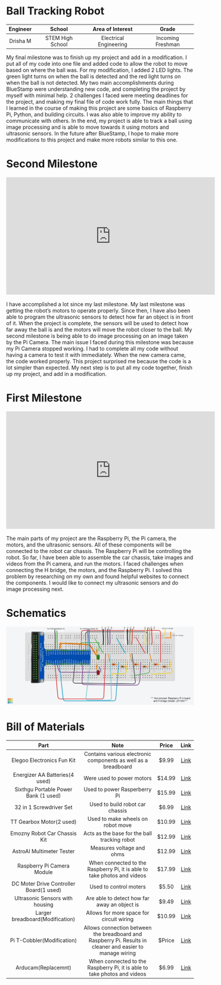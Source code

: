 # Ball Tracking Robot 
<!--- 
Replace this text with a brief description (2-3 sentences) of your project. This description should draw the reader in and make them interested in what you've built. You can include what the biggest challenges, takeaways, and triumphs from completing the project were. As you complete your portfolio, remember your audience is less familiar than you are with all that your project entails!
 --->
| **Engineer** | **School** | **Area of Interest** | **Grade** |
|:--:|:--:|:--:|:--:|
| Drisha M | STEM High School | Electrical Engineering | Incoming Freshman

<!---**Replace the BlueStamp logo below with an image of yourself and your completed project. Follow the guide [here](https://tomcam.github.io/least-github-pages/adding-images-github-pages-site.html) if you need help.**--> 


  <!---
# Final Milestone
**Don't forget to replace the text below with the embedding for your milestone video. Go to Youtube, click Share -> Embed, and copy and paste the code to replace what's below.**
<iframe width="560" height="315" src="https://www.youtube.com/embed/F7M7imOVGug" title="YouTube video player" frameborder="0" allow="accelerometer; autoplay; clipboard-write; encrypted-media; gyroscope; picture-in-picture; web-share" allowfullscreen></iframe>
-->  
My final milestone was to finish up my project and add in a modification. I put all of my code into one file and added code to allow the robot to move based on where the ball was. For my modification, I added 2 LED lights. The green light turns on when the ball is detected and the red light turns on when the ball is not detected. My two main accomplishments during BlueStamp were understanding new code, and completing the project by myself with minimal help. 2 challenges I faced were meeting deadlines for the project, and making my final file of code work fully. The main things that I learned in the course of making this project are some basics of Raspberry Pi, Python, and building circuits. I was also able to improve my ability to communicate with others. In the end, my project is able to track a ball using image processing and is able to move towards it using motors and ultrasonic sensors. In the future after BlueStamp, I hope to make more modifications to this project and make more robots similar to this one.  


# Second Milestone
<iframe width="560" height="315" src="https://www.youtube.com/embed/swTvoJJFWII?si=a95VOgHi7y5n98KX" title="YouTube video player" frameborder="0" allow="accelerometer; autoplay; clipboard-write; encrypted-media; gyroscope; picture-in-picture; web-share" referrerpolicy="strict-origin-when-cross-origin" allowfullscreen></iframe>

I have accomplished a lot since my last milestone. My last milestone was getting the robot’s motors to operate properly. Since then, I have also been able to program the ultrasonic sensors to detect how far an object is in front of it. When the project is complete, the sensors will be used to detect how far away the ball is and the motors will move the robot closer to the ball. My second milestone is being able to do image processing on an image taken by the Pi Camera. The main issue I faced during this milestone was because my Pi Camera stopped working. I had to complete all my code without having a camera to test it with immediately. When the new camera came, the code worked properly. This project surprised me because the code is a lot simpler than expected. My next step is to put all my code together, finish up my project, and add in a modification. 


# First Milestone
<iframe width="560" height="315" src="https://www.youtube.com/embed/u2Y0N68iUdk?si=f_fSw-ynnUQXgp3q" title="YouTube video player" frameborder="0" allow="accelerometer; autoplay; clipboard-write; encrypted-media; gyroscope; picture-in-picture; web-share" referrerpolicy="strict-origin-when-cross-origin" allowfullscreen></iframe>

The main parts of my project are the Raspberry Pi, the Pi camera, the motors, and the ultrasonic sensors. All of these components will be connected to the robot car chassis. The Raspberry Pi will be controlling the robot. So far, I have been able to assemble the car chassis, take images and videos from the Pi camera, and run the motors. I faced challenges when connecting the H bridge, the motors, and the Raspberry Pi. I solved this problem by researching on my own and found helpful websites to connect the components. I would like to connect my ultrasonic sensors and do image processing next.  

 
# Schematics 
![Schematics](BlueStampSchematicsFINAL.jpg)
<!--- 
# Code
Here's where you'll put your code. The syntax below places it into a block of code. Follow the guide [here]([url](https://www.markdownguide.org/extended-syntax/)) to learn how to customize it to your project needs. 

```

```
---> 
# Bill of Materials

| **Part** | **Note** | **Price** | **Link** |
|:--:|:--:|:--:|:--:|
| Elegoo Electronics Fun Kit | Contains various electronic components as well as a breadboard| $9.99 | <a href="https://www.amazon.com/EL-CK-002-Electronic-Breadboard-Capacitor-Potentiometer/dp/B01ERP6WL4/ref=asc_df_B01ERP6WL4/?tag=hyprod-20&linkCode=df0&hvadid=693615855514&hvpos=&hvnetw=g&hvrand=9959102661946103538&hvpone=&hvptwo=&hvqmt=&hvdev=c&hvdvcmdl=&hvlocint=&hvlocphy=9052344&hvtargid=pla-562895947159&mcid=9cae1398299332c592e9e59d7108c20c&gad_source=1&th=1"> Link </a> |
| Energizer AA Batteries(4 used) | Were used to power motors | $14.99 | <a href="https://www.amazon.com/dp/B07TXNX6S2?maas=maas_adg_53DCFBEA673C1C0C7351881105D732BE_afap_abs&ref_=aa_maas&tag=maas&gad_source=1&gclid=CjwKCAjw1emzBhB8EiwAHwZZxZpMZYsEWIWfRSGnGvtqCww3F0k5mB03BIMeWqSbuTqQHCXBoDtkihoCsosQAvD_BwE&gclsrc=aw.ds&th=1"> Link </a> |
| Sixthgu Portable Power Bank (1 used)| Used to power Rasperberry Pi | $15.99 | <a href="https://www.amazon.com/SIXTHGU-Portable-Charger-Charging-Flashlight/dp/B0C7PHKKNK/ref=asc_df_B0C7PHKKNK/?tag=hyprod-20&linkCode=df0&hvadid=693712892611&hvpos=&hvnetw=g&hvrand=16665950822110873731&hvpone=&hvptwo=&hvqmt=&hvdev=c&hvdvcmdl=&hvlocint=&hvlocphy=9052344&hvtargid=pla-2204160034749&mcid=fa87eab63bd530549bbb5781886dab89&gad_source=1&th=1"> Link </a> |
| 32 in 1 Screwdriver Set | Used to build robot car chassis | $6.99 | <a href="https://www.amazon.com/Small-Screwdriver-Set-Mini-Magnetic/dp/B08RYXKJW9"> Link </a> |
| TT Gearbox Motor(2 used) | Used to make wheels on robot move | $10.99 | <a href="https://www.amazon.com/AEDIKO-Motor-Gearbox-200RPM-Ratio/dp/B09N6NXP4H/ref=asc_df_B09N6NXP4H/?tag=hyprod-20&linkCode=df0&hvadid=693399102390&hvpos=&hvnetw=g&hvrand=5299691174750967451&hvpone=&hvptwo=&hvqmt=&hvdev=c&hvdvcmdl=&hvlocint=&hvlocphy=9052344&hvtargid=pla-1637610743750&psc=1&mcid=bbadcc677add36f692ca69802ba37513&gad_source=1"> Link </a> |
| Emozny Robot Car Chassis Kit | Acts as the base for the ball tracking robot | $12.99 | <a href="https://www.amazon.com/Smart-Chassis-Motors-Encoder-Battery/dp/B01LXY7CM3/ref=asc_df_B01LXY7CM3/?tag=hyprod-20&linkCode=df0&hvadid=693448563566&hvpos=&hvnetw=g&hvrand=3650067821143406173&hvpone=&hvptwo=&hvqmt=&hvdev=c&hvdvcmdl=&hvlocint=&hvlocphy=9052344&hvtargid=pla-584495246069&psc=1&mcid=3f54405bf4d93ae384d78ef10f75b962&gad_source=1"> Link </a> |
| AstroAI Multimeter Tester | Measures voltage and ohms| $12.99 | <a href="https://www.amazon.com/AstroAI-Digital-Multimeter-Voltage-Tester/dp/B01ISAMUA6/ref=asc_df_B01ISAMUA6/?tag=hyprod-20&linkCode=df0&hvadid=693070740235&hvpos=&hvnetw=g&hvrand=14579879261594192980&hvpone=&hvptwo=&hvqmt=&hvdev=c&hvdvcmdl=&hvlocint=&hvlocphy=9052344&hvtargid=pla-379007186802&psc=1&mcid=e995faa2fd8a33b8811e7e950fb100e9&gad_source=1"> Link </a> |
| Raspberry Pi Camera Module | When connected to the Raspberry Pi, it is able to take photos and videos | $17.99 | <a href="https://www.amazon.com/Raspberry-Pi-Camera-Module-Megapixel/dp/B01ER2SKFS/ref=asc_df_B01ER2SKFS/?tag=hyprod-20&linkCode=df0&hvadid=693442483832&hvpos=&hvnetw=g&hvrand=12253194615247897850&hvpone=&hvptwo=&hvqmt=&hvdev=c&hvdvcmdl=&hvlocint=&hvlocphy=9052344&hvtargid=pla-406302832745&mcid=946fcdccb9973acc91f2c08c4c6490a9&gad_source=1&th=1"> Link </a> | 
| DC Moter Drive Controller Board(1 used) | Used to control moters | $5.50 | <a href="https://www.amazon.com/HiLetgo-H-bridge-Stepper-Controller-Arduino/dp/B00M0F243E/ref=sr_1_1?dib=eyJ2IjoiMSJ9.K2SjOJTkN5F85Zns_dU3YdjbUosjZIECiWiT2TWhi6hjwuuV0CxeHZQ5pN-1bhiA_NQpkxBlWe1YXbMRVKFSQYxOfmrTcQZvdeE5qXWKyTCTpuoUnjyj0Qt7WSxweMdrLOBgBzlwd4oqgdLiIEaDfFa5JhOoGGnn0KAMiSeHlxnmUSN14fmuKtWg7m3Y0qOXq0UUBlIAtwAKhiyJUqklXNEpxUoBix0yxv_KX-hqOQwb79PJ4x2iZ1tQh_BcJ8__ZxoFHJ5SkzmkE93LZmvuLrT6BANZfZEPVjrmz4j669w.dXG6iLoc8wOiuas-2XvFY_SOZJeHVZGdFR85eOcEdUw&dib_tag=se&hvadid=409940659656&hvdev=c&hvlocphy=9052344&hvnetw=g&hvqmt=e&hvrand=15791150144840405235&hvtargid=kwd-300973309866&hydadcr=24656_11410731&keywords=l9110s+motor+driver&qid=1719375172&sr=8-1"> Link </a> | 
| Ultrasonic Sensors with housing | Are able to detect how far away an object is | $9.49 | <a href="https://www.amazon.com/WWZMDiB-Ultrasonic-Sensor-Raspberry-HC-SR04/dp/B0C166NX3Z/ref=asc_df_B0C166NX3Z/?tag=hyprod-20&linkCode=df0&hvadid=693411594200&hvpos=&hvnetw=g&hvrand=15413222228880657023&hvpone=&hvptwo=&hvqmt=&hvdev=c&hvdvcmdl=&hvlocint=&hvlocphy=9052344&hvtargid=pla-2197607558769&psc=1&mcid=b102a4193abc323e86158bd5dd7608dd&gad_source=1"> Link </a> | 
| Larger breadboard(Modification) | Allows for more space for circuit wiring | $10.99 | <a href="https://www.amazon.com/830-Point-Solderless-Breadboard-Prototyping-Classroom/dp/B00B88630E/ref=sr_1_10?dib=eyJ2IjoiMSJ9.EDMNBYDSTjBv81G_g5_5U_5k7thC8K3WqEMostOvqDtsL6HmGhG8z0SyqJYdkjcnEznc8yZ5mrX9TgXTvEUCAuFkUNutt-n69IZd-cyvYCdw_UuWXqvuLPYjZy2324fgHFlKOVV4MbaxQOE_-Got2OXs7YZLQlB6Igpv2pAPli5oMJfrKxitEAkRaiJwrYMIyN3H6DvoSoa9R7lkXOHPCETjLd6bXe1vhdK_s3b54Cw.dNW1OA31YAmy5r_w-yW9R2hRAakgofdFBTPAMHK_fC4&dib_tag=se&hvadid=570570157661&hvdev=c&hvlocphy=9028763&hvnetw=g&hvqmt=e&hvrand=11015565406265513908&hvtargid=kwd-478051304141&hydadcr=13934_13379011&keywords=breadboards+amazon&qid=1719442731&sr=8-10"> Link </a> | 
| Pi T-Cobbler(Modification) | Allows connection between the breadboard and Raspberry Pi. Results in cleaner and easier to manage wiring | $Price | <a href="https://www.amazon.com/Adafruit-2028-Assembled-T-Cobbler-Plus/dp/B00OG4X0DK/ref=sr_1_fkmr0_1?crid=D4E29ACAL53G&dib=eyJ2IjoiMSJ9.rtXqZ75RlcNotNKyBTiETkWNTLrawhtoJT4PBjxXk0Q.cY_30jhShUVgshTU0pk0GBxz4sBP75DXORZGsyZ73Gk&dib_tag=se&keywords=t+pi+cobbler+with+5v+and+3v3&qid=1719442800&sprefix=t+pi+cobbler+with+5v+and+3v3%2Caps%2C102&sr=8-1-fkmr0"> Link </a> | 
| Arducam(Replacemnt) | When connected to the Raspberry Pi, it is able to take photos and videos | $6.99 | <a href="https://www.amazon.com/Arducam-Megapixels-Sensor-OV5647-Raspberry/dp/B012V1HEP4/ref=asc_df_B012V1HEP4/?tag=hyprod-20&linkCode=df0&hvadid=693620629591&hvpos=&hvnetw=g&hvrand=7199533373023029001&hvpone=&hvptwo=&hvqmt=&hvdev=c&hvdvcmdl=&hvlocint=&hvlocphy=9028763&hvtargid=pla-820020083673&mcid=75fa5b0480f739c29fa68a28d965eee9&gad_source=1&th=1"> Link </a> | 
<!---
# Other Resources/Examples
One of the best parts about Github is that you can view how other people set up their own work. Here are some past BSE portfolios that are awesome examples. You can view how they set up their portfolio, and you can view their index.md files to understand how they implemented different portfolio components.
- [Example 1](https://trashytuber.github.io/YimingJiaBlueStamp/)
- [Example 2](https://sviatil0.github.io/Sviatoslav_BSE/)
- [Example 3](https://arneshkumar.github.io/arneshbluestamp/)
